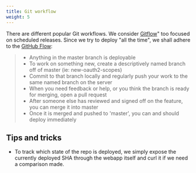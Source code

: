 ```yaml
---
title: Git workflow
weight: 5
---
```

There are different popular Git workflows. We consider [Gitflow](https://www.atlassian.com/git/tutorials/comparing-workflows/gitflow-workflow)" too focused on scheduled releases. Since we try to deploy "all the time", we shall adhere to the [GitHub Flow](https://githubflow.github.io/):

> - Anything in the master branch is deployable
> - To work on something new, create a descriptively named branch off of master (ie: new-oauth2-scopes)
> - Commit to that branch locally and regularly push your work to the same named branch on the server
> - When you need feedback or help, or you think the branch is ready for merging, open a pull request
> - After someone else has reviewed and signed off on the feature, you can merge it into master
> - Once it is merged and pushed to 'master', you can and should deploy immediately

## Tips and tricks

- To track which state of the repo is deployed, we simply expose the currently deployed SHA through the webapp itself and curl it if we need a comparison made.
